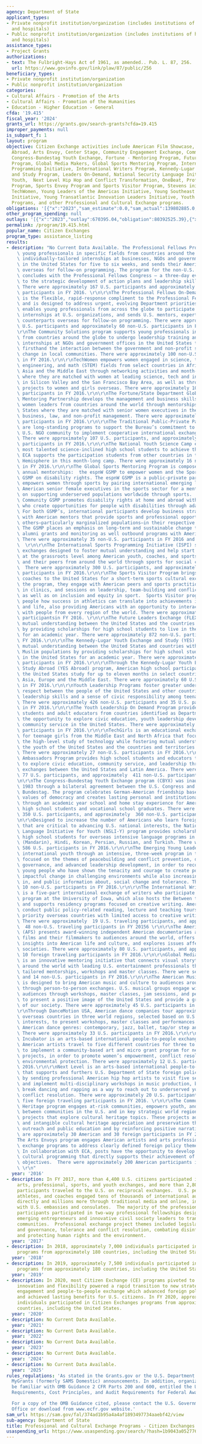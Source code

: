 ```yaml
---
agency: Department of State
applicant_types:
- Private nonprofit institution/organization (includes institutions of higher education
  and hospitals)
- Public nonprofit institution/organization (includes institutions of higher education
  and hospitals)
assistance_types:
- Project Grants
authorizations:
- text: The Fulbright-Hays Act of 1961, as amended.. Pub. L. 87, 256.
  url: https://www.govinfo.gov/link/plaw/87/public/256
beneficiary_types:
- Private nonprofit institution/organization
- Public nonprofit institution/organization
categories:
- Cultural Affairs - Promotion of the Arts
- Cultural Affairs - Promotion of the Humanities
- Education - Higher Education - General
cfda: '19.415'
fiscal_year: '2024'
grants_url: https://grants.gov/search-grants?cfda=19.415
improper_payments: null
is_subpart_f: 1
layout: program
objective: Citizen Exchange activities include American Film Showcase, American Music
  Abroad, Arts Envoy, Center Stage, Community Engagement Exchange, Community Solutions,
  Congress-Bundestag Youth Exchange, Fortune - Mentoring Program, Future Leaders Exchange
  Program, Global Media Makers, Global Sports Mentoring Program, International Sports
  Programming Initiative, International Writers Program, Kennedy-Lugar Youth Exchange
  and Study Program, Leaders On-Demand, National Security Language Initiative for
  Youth,  Next Level Hip Hop and Conflict Transformation, OneBeat, Professional Fellows
  Program, Sports Envoy Program and Sports Visitor Program, Stevens initiative, TechGirls,
  TechWomen, Young Leaders of the Americas Initiative, Young Southeast Asian Leaders
  Initiative, Young Transatlantic Innovation Leaders Initiative, Youth Leadership
  Programs, and other Professional and Cultural Exchange programs.
obligations: '[{"x":"2023","sam_estimate":0.0,"sam_actual":139802885.0,"usa_spending_actual":132453608.55},{"x":"2024","sam_estimate":0.0,"sam_actual":139802885.0,"usa_spending_actual":116134606.67},{"x":"2025","sam_estimate":0.0,"sam_actual":139802885.0,"usa_spending_actual":-7500.0}]'
other_program_spending: null
outlays: '[{"x":"2023","outlay":670395.04,"obligation":80392525.39},{"x":"2024","outlay":0.0,"obligation":97996209.04},{"x":"2025","outlay":0.0,"obligation":0.0}]'
permalink: /program/19.415.html
popular_name: Citizen Exchanges
program_type: assistance_listing
results:
- description: "No Current Data Available. The Professional Fellows Program supports\
    \ young professionals in specific fields from countries around the globe to undergo\
    \ individually-tailored internships at businesses, NGOs and government offices\
    \ in the United States for five to six weeks, and sends their American counterparts\
    \ overseas for follow-on programming. The program for the non-U.S. participants\
    \ concludes with the Professional Fellows Congress – a three-day event dedicated\
    \ to the strategic development of action plans and leadership skills development.\
    \ There were approximately 167 U.S. participants and approximately 514 non-U.S.\
    \ participants in FY 2016. \r\n\r\nThe Professional Fellows On-Demand Program\
    \ is the flexible, rapid-response compliment to the Professional Fellows Program\
    \ and is designed to address urgent, evolving Department priorities. The program\
    \ enables young professionals from across the globe to participate in four week\
    \ internships at U.S. organizations, and sends U.S. mentors, experts, and professional\
    \ counterparts overseas for follow-on programming. There were approximately 30\
    \ U.S. participants and approximately 60 non-U.S. participants in FY 2016. \r\n\
    \r\nThe Community Solutions program supports young professionals in specific fields\
    \ from countries around the globe to undergo leadership training and four-month\
    \ internships at NGOs and government offices in the United States to experience\
    \ firsthand the interaction between the government and non-profit sector to enact\
    \ change in local communities. There were approximately 100 non-U.S. participants\
    \ in FY 2016.\r\n\r\nTechWomen empowers women engaged in science, technology,\
    \ engineering, and math (STEM) fields from select countries in Africa, Central\
    \ Asia and the Middle East through networking activities and month-long mentorships\
    \ where they are matched with women at leading science, tech and innovation companies\
    \ in Silicon Valley and the San Francisco Bay Area, as well as through outreach\
    \ projects to women and girls overseas. There were approximately 100 non-U.S.\
    \ participants in FY 2016.\r\n\r\nThe Fortune/State Department Global Women’s\
    \ Mentoring Partnership develops the management and business skills of emerging\
    \ women leaders from countries around the world through mentorships in the United\
    \ States where they are matched with senior women executives in the fields of\
    \ business, law, and non-profit management. There were approximately 25 non-U.S.\
    \ participants in FY 2016.\r\n\r\nThe Traditional Public-Private Partnerships\
    \ are long-standing programs to support the Bureau’s commitment to work with the\
    \ U.S. NGO community to implement cooperative international exchange projects.\
    \ There were approximately 107 U.S. participants, and approximately 132 non-U.S.\
    \ participants in FY 2016.\r\n\r\nThe National Youth Science Camp encourages the\
    \ most talented science-inclined high school students to achieve their full potential.\
    \ ECA supports the participation students from other countries in the Western\
    \ Hemisphere in this month-long camp. There were approximately 16 non-U.S. participants\
    \ in FY 2016.\r\n\r\nThe Global Sports Mentoring Program is composed of two distinct\
    \ annual mentorships:  the espnW GSMP to empower women and the Sport for Community\
    \ GSMP on disability rights. The espnW GSMP is a public-private partnership that\
    \ empowers women through sports by pairing international emerging leaders with\
    \ American senior female executives in the sports sector for a mentorship focused\
    \ on supporting underserved populations worldwide through sports.  The Sport for\
    \ Community GSMP promotes disability rights at home and abroad with participants\
    \ who create opportunities for people with disabilities through adaptive sports.\
    \ For both GSMP’s, international participants develop business strategies in collaboration\
    \ with American mentors that provide sports and professional opportunities for\
    \ others—particularly marginalized populations—in their respective communities.\
    \ The GSMP places an emphasis on long-term and sustainable change through follow-on\
    \ alumni grants and monitoring as well outbound programs with American participants.\
    \ There were approximately 35 non-U.S. participants in FY 2016 and 10 U.S. participants.\
    \  \r\n\r\nThe International Sports Programming Initiative (ISPI) supports educational\
    \ exchanges designed to foster mutual understanding and help start a dialogue\
    \ at the grassroots level among American youth, coaches, and sports administrators\
    \ and their peers from around the world through sports for social change programs.\
    \  There were approximately 300 U.S. participants, and approximately 450 non-U.S.\
    \ participants in FY 2016.\r\n\r\nThe Sports Visitor Program brings youth and\
    \ coaches to the United States for a short-term sports cultural exchange.  During\
    \ the program, they engage with American peers and sports practitioners, participate\
    \ in clinics, and sessions on leadership, team-building and conflict resolution,\
    \ as well as on inclusion and equity in sport.  Sports Visitor programs show young\
    \ people how success in athletics can translate into achievements in the classroom\
    \ and life, also providing Americans with an opportunity to interact firsthand\
    \ with people from every region of the world. There were approximately 110 non-U.S.\
    \ participantsin FY 2016. \r\n\r\nThe Future Leaders Exchange (FLEX) program promotes\
    \ mutual understanding between the United States and the countries of Eurasia\
    \ by providing scholarships for high school students to live in the United States\
    \ for an academic year. There were approximately 872 non-U.S. participants in\
    \ FY 2016.\r\n\r\nThe Kennedy-Lugar Youth Exchange and Study (YES) program promotes\
    \ mutual understanding between the United States and countries with significant\
    \ Muslim populations by providing scholarships for high school students to live\
    \ in the United States for an academic year. There were approximately 803 non-U.S.\
    \ participants in FY 2016.\r\n\r\nThrough the Kennedy-Lugar Youth Exchange and\
    \ Study Abroad (YES Abroad) program, American high school participants from across\
    \ the United States study for up to eleven months in select countries in Africa,\
    \ Asia, Europe and the Middle East. There were approximately 60 U.S. participants\
    \ in FY 2016.\r\n\r\nYouth Leadership Programs foster greater understanding and\
    \ respect between the people of the United States and other countries, to develop\
    \ leadership skills and a sense of civic responsibility among teenagers and educators.\
    \ There were approximately 426 non-U.S. participants and 35 U.S. participants\
    \ in FY 2016.\r\n\r\nThe Youth Leadership On Demand Program provides high school\
    \ students and adult educators from countries identified as Department priorities\
    \ the opportunity to explore civic education, youth leadership development, and\
    \ community service in the United States. There were approximately 42 non-U.S.\
    \ participants in FY 2016.\r\n\r\nTechGirls is an educational exchange initiative\
    \ for teenage girls from the Middle East and North Africa that focuses on promoting\
    \ the high-level study of technology while fostering mutual understanding among\
    \ the youth of the United States and the countries and territories of this region.\
    \ There were approximately 27 non-U.S. participants in FY 2016.\r\n\r\nThe Youth\
    \ Ambassadors Program provides high school students and educators the opportunity\
    \ to explore civic education, community service, and leadership through three-week\
    \ exchanges between the United States and Latin America. There were approximately\
    \ 77 U.S. participants, and approximately  411 non-U.S. participants in FY 2016.\r\
    \n\r\nThe Congress-Bundestag Youth Exchange program (CBYX) was inaugurated in\
    \ 1983 through a bilateral agreement between the U.S. Congress and the German\
    \ Bundestag. The program celebrates German-American friendship based on common\
    \ values of democracy and creates lasting personal and institutional relationships\
    \ through an academic year school and home stay experience for American and German\
    \ high school students and vocational school graduates. There were approximately\
    \ 350 U.S. participants, and approximately  360 non-U.S. participants in FY 2016.\r\
    \n\r\nDesigned to increase the number of Americans who learn foreign languages\
    \ that are critical to advancing U.S. national interests, the National Security\
    \ Language Initiative for Youth (NSLI-Y) program provides scholarships to American\
    \ high school students for overseas intensive language programs in Arabic, Chinese\
    \ (Mandarin), Hindi, Korean, Persian, Russian, and Turkish. There were approximately\
    \ 586 U.S. participants in FY 2016.\r\n\r\nThe Emerging Young Leaders Award supports\
    \ international youth through an intensive, three-week program in the United States\
    \ focused on the themes of peacebuilding and conflict prevention, democracy and\
    \ governance, and advanced leadership development, in order to recognize and support\
    \ young people who have shown the tenacity and courage to create positive and\
    \ impactful change in challenging environments while also increasing public participation\
    \ in, and public information about, social change and tolerance. There were approximately\
    \ 10 non-U.S. participants in FY 2016.\r\n\r\nThe International Writing Program\
    \ is a five-part international exchange of writers who participate in a residency\
    \ program at the University of Iowa, which also hosts the Between the Lines program,\
    \ and supports residency programs focused on creative writing. American writers\
    \ conduct public policy-related reading, lecture and teaching tours in several\
    \ priority overseas countries with limited access to creative writing courses.\
    \ There were approximately  19 U.S. traveling participants, and approximately\
    \  48 non-U.S. traveling participants in FY 20156 \r\n\r\nThe American Film Showcase\
    \ (AFS) presents award-winning independent American documentaries and narrative\
    \ films and their filmmakers to audiences around the world, offers contemporary\
    \ insights into American life and culture, and explores issues affecting democratic\
    \ societies. There were approximately 80 U.S. participants, and approximately\
    \ 10 foreign traveling participants in FY 2016.\r\n\r\nGlobal Media Makers (GMM)\
    \ is an innovative mentoring initiative that connects visual storytellers from\
    \ around the world with leading U.S. entertainment professionals through specially\
    \ tailored mentorships, workshops and master classes. There were seven U.S. participants\
    \ and 14 non-U.S. participants in FY 2016.\r\n\r\nThe American Music Abroad Program\
    \ is designed to bring American music and culture to audiences around the globe\
    \ through person-to-person exchanges. U.S. musical groups engage with foreign\
    \ audiences through workshops, master classes, jam sessions, and performances\
    \ to present a positive image of the United States and provide a greater understanding\
    \ of our society. There were approximately 45 U.S. participants in FY 2016.\r\n\
    \r\nThrough DanceMotion USA, American dance companies tour approximately  nine\
    \ overseas countries in three world regions, selected based on U.S. foreign policy\
    \ interests, to present workshops, master classes and performances in the following\
    \ American dance genres: contemporary, jazz, ballet, tap/or step and hip hop.\
    \ There were approximately 33 U.S. participants in FY 2016.\r\n\r\nAmerican Arts\
    \ Incubator is an arts-based international people-to-people exchange through which\
    \ American artists travel to five different countries for three to four weeks\
    \ to implement a community-based art and micro grant program for new media art\
    \ projects, in order to promote women’s empowerment, conflict resolution, and\
    \ environmental protection. There were approximately 12 U.S. participants in FY\
    \ 2016.\r\n\r\nNext Level is an arts-based international people-to-people exchange\
    \ that supports and furthers U.S. Department of State foreign policy objectives\
    \ by sending professional American hip hop artists to visit five select countries\
    \ and implement multi-disciplinary workshops in music production, beat making,\
    \ break dancing and rapping as a way to reach out to underserved youth and promote\
    \ conflict resolution. There were approximately 20 U.S. participants, and approximately\
    \ five foreign traveling participants in FY 2016. \r\n\r\nThe Communities Connecting\
    \ Heritage program engages at-risk communities, empowers youth, and builds partnerships\
    \ between communities in the U.S. and in key strategic world regions through exchange\
    \ projects that explore cultural heritage topics. These projects advance tangible\
    \ and intangible cultural heritage appreciation and preservation through community\
    \ outreach and public education and by reinforcing positive narratives. There\
    \ are approximately 30 American and 30 foreign participants in FY 2016.\r\n\r\n\
    The Arts Envoys program engages American artists and arts professionals in cultural\
    \ exchange programs to address clearly defined foreign policy themes and objectives.\
    \ In collaboration with ECA, posts have the opportunity to develop customized\
    \ cultural programming that directly supports their achievement of specific mission\
    \ objectives.  There were approximately 200 American participants in FY 2016.\
    \ \r\n"
  year: '2016'
- description: In FY 2017, more than 4,400 U.S. citizens participated in international
    arts, professional, sports, and youth exchanges, and more than 2,800 foreign exchange
    participants traveled to the U.S. on reciprocal exchanges.  U.S. performing artists,
    athletes, and coaches engaged tens of thousands of international audience members
    directly and millions more through traditional media and online, in coordination
    with U.S. embassies and consulates.  The majority of the professional exchange
    participants participated in two-way professional fellowships designed to empower
    emerging entrepreneurs and innovative civil society leaders to transform their
    communities.  Professional exchange project themes included legislative process
    and governance, tolerance and conflict resolution, combating disinformation, entrepreneurship,
    and protecting human rights and the environment.
  year: '2017'
- description: In 2018, approximately 7,000 individuals participated in Citizen Exchanges'
    programs from approximately 180 countries, including the United States.
  year: '2018'
- description: In 2019, approximately 7,500 individuals participated in Citizen Exchanges’
    programs from approximately 180 countries, including the United States.
  year: '2019'
- description: In 2020, most Citizen Exchange (CE) programs pivoted to a virtual platform.  CE’s
    innovation and flexibility powered a rapid transition to new strategies for virtual
    engagement and people-to-people exchange which advanced foreign policy objectives
    and achieved lasting benefits for U.S. citizens. In FY 2020, approximately 6,700
    individuals participated in Citizen Exchanges programs from approximately 180
    countries, including the United States.
  year: '2020'
- description: No Current Data Available.
  year: '2021'
- description: No Current Data Available.
  year: '2022'
- description: No Current Data Available.
  year: '2023'
- description: No Current Data Available.
  year: '2024'
- description: No Current Data Available.
  year: '2025'
rules_regulations: 'As stated in the Grants.gov or the U.S. Department of State''s
  MyGrants (formerly SAMS Domestic) announcements. In addition, organizations should
  be familiar with OMB Guidance 2 CFR Parts 200 and 600, entitled the Uniform Administrative
  Requirements, Cost Principles, and Audit Requirements for Federal Awards.

  For a copy of the OMB Guidance cited, please contact the U.S. Government Publishing
  Office or download from www.ecfr.gov website.'
sam_url: https://sam.gov/fal/374ad1b95a4a4af1893497734aaebf42/view
sub-agency: Department of State
title: Professional and Cultural Exchange Programs - Citizen Exchanges
usaspending_url: https://www.usaspending.gov/search/?hash=1b9043a0527764cd44c93697189308df
---
```

